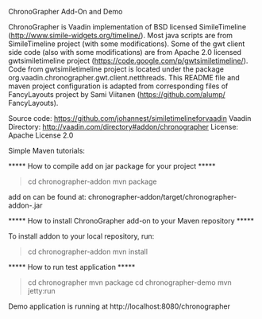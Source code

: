 ChronoGrapher Add-On and Demo 

ChronoGrapher is Vaadin implementation of BSD licensed SimileTimeline 
(http://www.simile-widgets.org/timeline/). Most java scripts are from 
SimileTimeline project (with some modifications). Some of the gwt client 
side code (also with some modifications) are from Apache 2.0 licensed 
gwtsimiletimeline project (https://code.google.com/p/gwtsimiletimeline/). 
Code from gwtsimiletimeline project is located under the package 
org.vaadin.chronographer.gwt.client.netthreads. This README file and
maven project configuration is adapted from corresponding files of 
FancyLayouts project by Sami Viitanen (https://github.com/alump/
FancyLayouts).

Source code: https://github.com/johannest/similetimelineforvaadin
Vaadin Directory: http://vaadin.com/directory#addon/chronographer
License: Apache License 2.0

Simple Maven tutorials:


***** How to compile add on jar package for your project *****

> cd chronographer-addon
> mvn package

add on can be found at: chronographer-addon/target/chronographer-addon-<version>.jar

***** How to install ChronoGrapher add-on to your Maven repository *****

To install addon to your local repository, run:

> cd chronographer-addon
> mvn install


***** How to run test application *****

> cd chronographer
> mvn package
> cd chronographer-demo
> mvn jetty:run


Demo application is running at http://localhost:8080/chronographer
